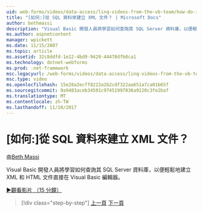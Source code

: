 ```yaml
---
uid: web-forms/videos/data-access/linq-videos-from-the-vb-team/how-do-i-create-xml-documents-from-sql-data
title: "[如何:]從 SQL 資料來建立 XML 文件？ | Microsoft Docs"
author: bethmassi
description: "Visual Basic 開發人員將學習如何查詢其 SQL Server 資料庫，以便輕鬆地直接在 Visual Basic 編輯器 中建立 XML 和 HTML 文件..."
ms.author: aspnetcontent
manager: wpickett
ms.date: 11/15/2007
ms.topic: article
ms.assetid: 32c8ddfd-1e12-4bd9-9420-44478dfb0ca1
ms.technology: dotnet-webforms
ms.prod: .net-framework
msc.legacyurl: /web-forms/videos/data-access/linq-videos-from-the-vb-team/how-do-i-create-xml-documents-from-sql-data
msc.type: video
ms.openlocfilehash: 15e28a2ecff8222a2b2cdf322aa651a7ca01b65f
ms.sourcegitcommit: 9a9483aceb34591c97451997036a9120c3fe2baf
ms.translationtype: MT
ms.contentlocale: zh-TW
ms.lasthandoff: 11/10/2017
---
```

<a name="how-do-i-create-xml-documents-from-sql-data"></a>[如何:]從 SQL 資料來建立 XML 文件？
====================
由[Beth Massi](https://github.com/bethmassi)

Visual Basic 開發人員將學習如何查詢其 SQL Server 資料庫，以便輕鬆地建立 XML 和 HTML 文件直接在 Visual Basic 編輯器。

[&#9654;觀看影片 （15 分鐘）](https://channel9.msdn.com/Blogs/ASP-NET-Site-Videos/how-do-i-create-xml-documents-from-sql-data)

>[!div class="step-by-step"]
[上一頁](how-do-i-enable-xml-intellisense-and-use-xml-namespaces.md)
[下一頁](how-do-i-create-excel-spreadsheets-using-linq-to-xml.md)
